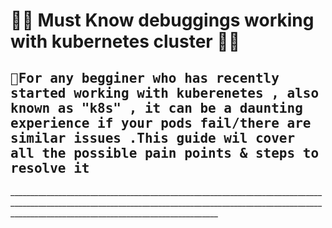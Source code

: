 <h1>🧩🧩 Must Know debuggings working with kubernetes cluster 🧩🧩</h1>
<h2> <kbd> 🌼For any begginer who has recently started working with  kuberenetes  , also known as "k8s" , it can be a daunting experience if your pods fail/there are similar issues .This guide wil cover all the possible pain points & steps to resolve it </h2> </kbd>
________________________________________________________________________________________________________________________________________________________________________________________________________________
